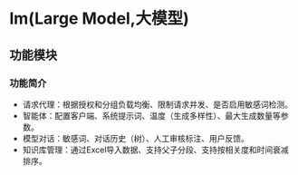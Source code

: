 # lm(Large Model,大模型)


## 功能模块

### 功能简介

- 请求代理：根据授权和分组负载均衡、限制请求并发、是否启用敏感词检测。
- 智能体：配置客户端、系统提示词、温度（生成多样性）、最大生成数量等参数。
- 模型对话：敏感词、对话历史（树）、人工审核标注、用户反馈。
- 知识库管理：通过Excel导入数据、支持父子分段、支持按相关度和时间衰减排序。
